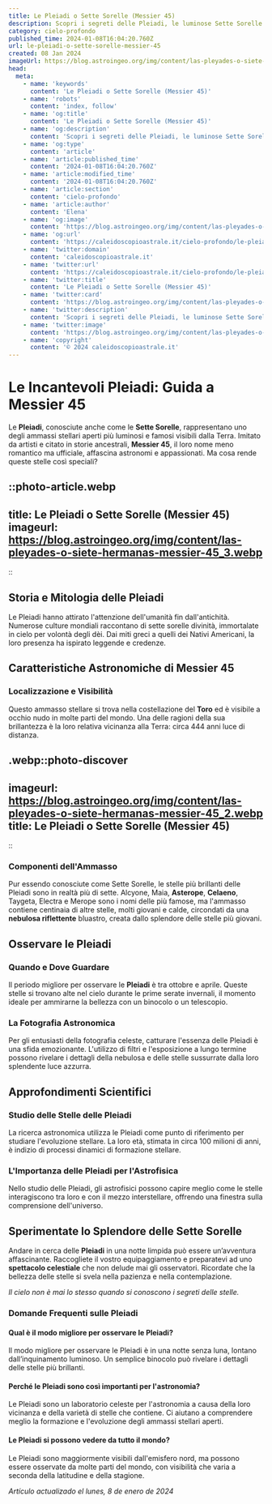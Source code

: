 ```yaml
---
title: Le Pleiadi o Sette Sorelle (Messier 45)
description: Scopri i segreti delle Pleiadi, le luminose Sette Sorelle del cielo. Avventure stellari e mitologia nella nostra guida completa a M45.
category: cielo-profondo
published_time: 2024-01-08T16:04:20.760Z
url: le-pleiadi-o-sette-sorelle-messier-45
created: 08 Jan 2024
imageUrl: https://blog.astroingeo.org/img/content/las-pleyades-o-siete-hermanas-messier-45_3.webp
head:
  meta:
    - name: 'keywords'
      content: 'Le Pleiadi o Sette Sorelle (Messier 45)'
    - name: 'robots'
      content: 'index, follow'
    - name: 'og:title'
      content: 'Le Pleiadi o Sette Sorelle (Messier 45)'
    - name: 'og:description'
      content: 'Scopri i segreti delle Pleiadi, le luminose Sette Sorelle del cielo. Avventure stellari e mitologia nella nostra guida completa a M45.'
    - name: 'og:type'
      content: 'article'
    - name: 'article:published_time'
      content: '2024-01-08T16:04:20.760Z'
    - name: 'article:modified_time'
      content: '2024-01-08T16:04:20.760Z'
    - name: 'article:section'
      content: 'cielo-profondo'
    - name: 'article:author'
      content: 'Elena'
    - name: 'og:image'
      content: 'https://blog.astroingeo.org/img/content/las-pleyades-o-siete-hermanas-messier-45_3.webp'
    - name: 'og:url'
      content: 'https://caleidoscopioastrale.it/cielo-profondo/le-pleiadi-o-sette-sorelle-messier-45'
    - name: 'twitter:domain'
      content: 'caleidoscopioastrale.it'
    - name: 'twitter:url'
      content: 'https://caleidoscopioastrale.it/cielo-profondo/le-pleiadi-o-sette-sorelle-messier-45'
    - name: 'twitter:title'
      content: 'Le Pleiadi o Sette Sorelle (Messier 45)'
    - name: 'twitter:card'
      content: 'https://blog.astroingeo.org/img/content/las-pleyades-o-siete-hermanas-messier-45_3.webp'
    - name: 'twitter:description'
      content: 'Scopri i segreti delle Pleiadi, le luminose Sette Sorelle del cielo. Avventure stellari e mitologia nella nostra guida completa a M45.'
    - name: 'twitter:image'
      content: 'https://blog.astroingeo.org/img/content/las-pleyades-o-siete-hermanas-messier-45_3.webp'
    - name: 'copyright'
      content: '© 2024 caleidoscopioastrale.it'
---
```

# Le Incantevoli Pleiadi: Guida a Messier 45

Le **Pleiadi**, conosciute anche come le **Sette Sorelle**, rappresentano uno degli ammassi stellari aperti più luminosi e famosi visibili dalla Terra. Imitato da artisti e citato in storie ancestrali, **Messier 45**, il loro nome meno romantico ma ufficiale, affascina astronomi e appassionati. Ma cosa rende queste stelle così speciali?

::photo-article.webp
---
title: Le Pleiadi o Sette Sorelle (Messier 45)
imageurl: https://blog.astroingeo.org/img/content/las-pleyades-o-siete-hermanas-messier-45_3.webp
---
::

## Storia e Mitologia delle Pleiadi

Le Pleiadi hanno attirato l'attenzione dell'umanità fin dall'antichità. Numerose culture mondiali raccontano di sette sorelle divinità, immortalate in cielo per volontà degli dèi. Dai miti greci a quelli dei Nativi Americani, la loro presenza ha ispirato leggende e credenze. 

## Caratteristiche Astronomiche di Messier 45

### Localizzazione e Visibilità

Questo ammasso stellare si trova nella costellazione del **Toro** ed è visibile a occhio nudo in molte parti del mondo. Una delle ragioni della sua brillantezza è la loro relativa vicinanza alla Terra: circa 444 anni luce di distanza.

.webp::photo-discover
---
imageurl: https://blog.astroingeo.org/img/content/las-pleyades-o-siete-hermanas-messier-45_2.webp
title: Le Pleiadi o Sette Sorelle (Messier 45)
---
::

### Componenti dell'Ammasso

Pur essendo conosciute come Sette Sorelle, le stelle più brillanti delle Pleiadi sono in realtà più di sette. Alcyone, Maia, **Asterope**, **Celaeno**, Taygeta, Electra e Merope sono i nomi delle più famose, ma l'ammasso contiene centinaia di altre stelle, molti giovani e calde, circondati da una **nebulosa riflettente** bluastro, creata dallo splendore delle stelle più giovani.

## Osservare le Pleiadi

### Quando e Dove Guardare

Il periodo migliore per osservare le **Pleiadi** è tra ottobre e aprile. Queste stelle si trovano alte nel cielo durante le prime serate invernali, il momento ideale per ammirarne la bellezza con un binocolo o un telescopio.

### La Fotografia Astronomica 

Per gli entusiasti della fotografia celeste, catturare l'essenza delle Pleiadi è una sfida emozionante. L'utilizzo di filtri e l'esposizione a lungo termine possono rivelare i dettagli della nebulosa e delle stelle sussurrate dalla loro splendente luce azzurra.

## Approfondimenti Scientifici

### Studio delle Stelle delle Pleiadi

La ricerca astronomica utilizza le Pleiadi come punto di riferimento per studiare l'evoluzione stellare. La loro età, stimata in circa 100 milioni di anni, è indizio di processi dinamici di formazione stellare.

### L'Importanza delle Pleiadi per l'Astrofisica

Nello studio delle Pleiadi, gli astrofisici possono capire meglio come le stelle interagiscono tra loro e con il mezzo interstellare, offrendo una finestra sulla comprensione dell'universo.

## Sperimentate lo Splendore delle Sette Sorelle

Andare in cerca delle **Pleiadi** in una notte limpida può essere un’avventura affascinante. Raccogliete il vostro equipaggiamento e preparatevi ad uno **spettacolo celestiale** che non delude mai gli osservatori. Ricordate che la bellezza delle stelle si svela nella pazienza e nella contemplazione.

_Il cielo non è mai lo stesso quando si conoscono i segreti delle stelle._

### Domande Frequenti sulle Pleiadi

#### Qual è il modo migliore per osservare le Pleiadi?
Il modo migliore per osservare le Pleiadi è in una notte senza luna, lontano dall’inquinamento luminoso. Un semplice binocolo può rivelare i dettagli delle stelle più brillanti.

#### Perché le Pleiadi sono così importanti per l'astronomia?
Le Pleiadi sono un laboratorio celeste per l'astronomia a causa della loro vicinanza e della varietà di stelle che contiene. Ci aiutano a comprendere meglio la formazione e l'evoluzione degli ammassi stellari aperti.

#### Le Pleiadi si possono vedere da tutto il mondo?
Le Pleiadi sono maggiormente visibili dall'emisfero nord, ma possono essere osservate da molte parti del mondo, con visibilità che varia a seconda della latitudine e della stagione.

_Artículo actualizado el lunes, 8 de enero de 2024_